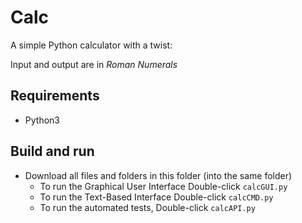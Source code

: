 # Calc
A simple Python calculator with a twist:

Input and output are in *Roman Numerals*

## Requirements

- Python3

## Build  and run

- Download all files and folders in this folder (into the same folder)
    - To run the Graphical User Interface Double-click `calcGUI.py`
    - To run the Text-Based Interface Double-click `calcCMD.py`
    - To run the automated tests, Double-click `calcAPI.py`